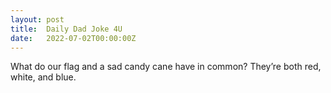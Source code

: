 ```yaml
---
layout: post
title:  Daily Dad Joke 4U
date:   2022-07-02T00:00:00Z
---
```

What do our flag and a sad candy cane have in common? They’re both red, white, and blue.
